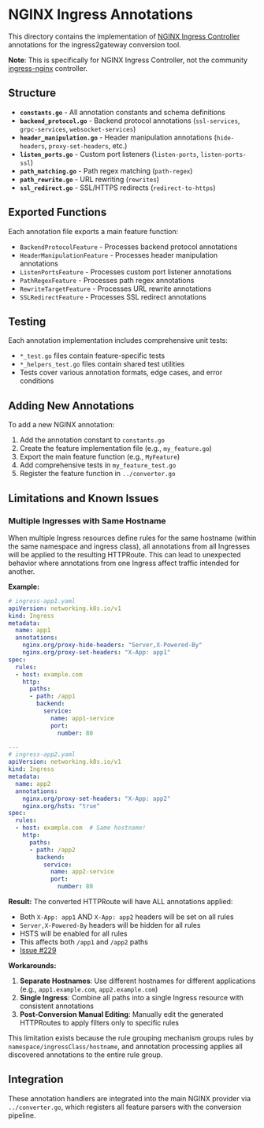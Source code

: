 # NGINX Ingress Annotations

This directory contains the implementation of [NGINX Ingress Controller](https://github.com/nginx/kubernetes-ingress) annotations for the ingress2gateway conversion tool.

**Note**: This is specifically for NGINX Ingress Controller, not the community [ingress-nginx](https://github.com/kubernetes/ingress-nginx) controller.

## Structure

- **`constants.go`** - All annotation constants and schema definitions
- **`backend_protocol.go`** - Backend protocol annotations (`ssl-services`, `grpc-services`, `websocket-services`)
- **`header_manipulation.go`** - Header manipulation annotations (`hide-headers`, `proxy-set-headers`, etc.)
- **`listen_ports.go`** - Custom port listeners (`listen-ports`, `listen-ports-ssl`)
- **`path_matching.go`** - Path regex matching (`path-regex`)
- **`path_rewrite.go`** - URL rewriting (`rewrites`)
- **`ssl_redirect.go`** - SSL/HTTPS redirects (`redirect-to-https`)

## Exported Functions

Each annotation file exports a main feature function:

- `BackendProtocolFeature` - Processes backend protocol annotations
- `HeaderManipulationFeature` - Processes header manipulation annotations  
- `ListenPortsFeature` - Processes custom port listener annotations
- `PathRegexFeature` - Processes path regex annotations
- `RewriteTargetFeature` - Processes URL rewrite annotations
- `SSLRedirectFeature` - Processes SSL redirect annotations

## Testing

Each annotation implementation includes comprehensive unit tests:

- `*_test.go` files contain feature-specific tests
- `*_helpers_test.go` files contain shared test utilities
- Tests cover various annotation formats, edge cases, and error conditions

## Adding New Annotations

To add a new NGINX annotation:

1. Add the annotation constant to `constants.go`
2. Create the feature implementation file (e.g., `my_feature.go`)
3. Export the main feature function (e.g., `MyFeature`)
4. Add comprehensive tests in `my_feature_test.go`
5. Register the feature function in `../converter.go`

## Limitations and Known Issues

### Multiple Ingresses with Same Hostname

When multiple Ingress resources define rules for the same hostname (within the same namespace and ingress class), all annotations from all Ingresses will be applied to the resulting HTTPRoute. This can lead to unexpected behavior where annotations from one Ingress affect traffic intended for another.

**Example:**
```yaml
# ingress-app1.yaml
apiVersion: networking.k8s.io/v1
kind: Ingress
metadata:
  name: app1
  annotations:
    nginx.org/proxy-hide-headers: "Server,X-Powered-By"
    nginx.org/proxy-set-headers: "X-App: app1"
spec:
  rules:
  - host: example.com
    http:
      paths:
      - path: /app1
        backend:
          service:
            name: app1-service
            port:
              number: 80

---
# ingress-app2.yaml  
apiVersion: networking.k8s.io/v1
kind: Ingress
metadata:
  name: app2
  annotations:
    nginx.org/proxy-set-headers: "X-App: app2"
    nginx.org/hsts: "true"
spec:
  rules:
  - host: example.com  # Same hostname!
    http:
      paths:
      - path: /app2
        backend:
          service:
            name: app2-service
            port:
              number: 80
```

**Result:** The converted HTTPRoute will have ALL annotations applied:
- Both `X-App: app1` AND `X-App: app2` headers will be set on all rules
- `Server,X-Powered-By` headers will be hidden for all rules
- HSTS will be enabled for all rules
- This affects both `/app1` and `/app2` paths
- [Issue #229](https://github.com/kubernetes-sigs/ingress2gateway/issues/229)

**Workarounds:**
1. **Separate Hostnames**: Use different hostnames for different applications (e.g., `app1.example.com`, `app2.example.com`)
2. **Single Ingress**: Combine all paths into a single Ingress resource with consistent annotations
3. **Post-Conversion Manual Editing**: Manually edit the generated HTTPRoutes to apply filters only to specific rules

This limitation exists because the rule grouping mechanism groups rules by `namespace/ingressClass/hostname`, and annotation processing applies all discovered annotations to the entire rule group.

## Integration

These annotation handlers are integrated into the main NGINX provider via `../converter.go`, which registers all feature parsers with the conversion pipeline.